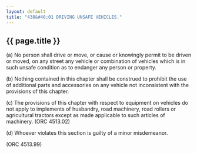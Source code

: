 ```yaml
---
layout: default 
title: "438&#46;01 DRIVING UNSAFE VEHICLES."
---
```


{{ page.title }}
----------------

​(a) No person shall drive or move, or cause or knowingly permit to be
driven or moved, on any street any vehicle or combination of vehicles
which is in such unsafe condition as to endanger any person or property.

​(b) Nothing contained in this chapter shall be construed to prohibit
the use of additional parts and accessories on any vehicle not
inconsistent with the provisions of this chapter.

​(c) The provisions of this chapter with respect to equipment on
vehicles do not apply to implements of husbandry, road machinery, road
rollers or agricultural tractors except as made applicable to such
articles of machinery. (ORC 4513.02)

​(d) Whoever violates this section is guilty of a minor misdemeanor.

(ORC 4513.99)
